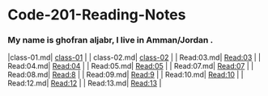 # Code-201-Reading-Notes

### My name is ghofran aljabr, I live in Amman/Jordan .


|class-01.md|  [class-01](https://ghofranaljabr.github.io/Code-201-Reading-Notes/class-01) |
| class-02.md|  [class-02](https://ghofranaljabr.github.io/Code-201-Reading-Notes/class-02) |
| Read:03.md|  [Read:03](https://ghofranaljabr.github.io/Code-201-Reading-Notes/Read:03b) |
| Read:04.md|  [Read:04](https://ghofranaljabr.github.io/Code-201-Reading-Notes/Read:04) |
| Read:05.md|  [Read:05](https://ghofranaljabr.github.io/Code-201-Reading-Notes/Read:05) |
| Read:07.md|  [Read:07](https://ghofranaljabr.github.io/Code-201-Reading-Notes/Read:07) |
| Read:08.md|  [Read:8](https://ghofranaljabr.github.io/Code-201-Reading-Notes/Read:08) |
| Read:09.md|  [Read:9](https://ghofranaljabr.github.io/Code-201-Reading-Notes/Read:09) |
| Read:10.md|  [Read:10](https://ghofranaljabr.github.io/Code-201-Reading-Notes/Read:10) |
| Read:12.md|  [Read:12](https://ghofranaljabr.github.io/Code-201-Reading-Notes/Read:12) |
| Read:13.md|  [Read:13](https://ghofranaljabr.github.io/Code-201-Reading-Notes/Read:13) |